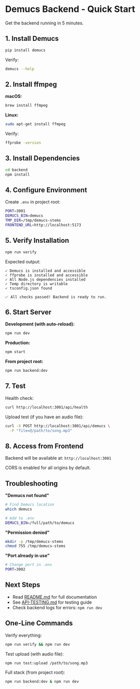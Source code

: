 # Demucs Backend - Quick Start

Get the backend running in 5 minutes.

## 1. Install Demucs

```bash
pip install demucs
```

Verify:
```bash
demucs --help
```

## 2. Install ffmpeg

**macOS:**
```bash
brew install ffmpeg
```

**Linux:**
```bash
sudo apt-get install ffmpeg
```

Verify:
```bash
ffprobe -version
```

## 3. Install Dependencies

```bash
cd backend
npm install
```

## 4. Configure Environment

Create `.env` in project root:

```bash
PORT=3001
DEMUCS_BIN=demucs
TMP_DIR=/tmp/demucs-stems
FRONTEND_URL=http://localhost:5173
```

## 5. Verify Installation

```bash
npm run verify
```

Expected output:
```
✓ Demucs is installed and accessible
✓ ffprobe is installed and accessible
✓ All Node.js dependencies installed
✓ Temp directory is writable
✓ tsconfig.json found

✅ All checks passed! Backend is ready to run.
```

## 6. Start Server

**Development (with auto-reload):**
```bash
npm run dev
```

**Production:**
```bash
npm start
```

**From project root:**
```bash
npm run backend:dev
```

## 7. Test

Health check:
```bash
curl http://localhost:3001/api/health
```

Upload test (if you have an audio file):
```bash
curl -X POST http://localhost:3001/api/demucs \
  -F "file=@/path/to/song.mp3"
```

## 8. Access from Frontend

Backend will be available at: `http://localhost:3001`

CORS is enabled for all origins by default.

## Troubleshooting

**"Demucs not found"**
```bash
# Find Demucs location
which demucs

# Add to .env
DEMUCS_BIN=/full/path/to/demucs
```

**"Permission denied"**
```bash
mkdir -p /tmp/demucs-stems
chmod 755 /tmp/demucs-stems
```

**"Port already in use"**
```bash
# Change port in .env
PORT=3002
```

## Next Steps

- Read [README.md](./README.md) for full documentation
- See [API-TESTING.md](./API-TESTING.md) for testing guide
- Check backend logs for errors: `npm run dev`

## One-Line Commands

Verify everything:
```bash
npm run verify && npm run dev
```

Test upload (with audio file):
```bash
npm run test:upload /path/to/song.mp3
```

Full stack (from project root):
```bash
npm run backend:dev & npm run dev
```

